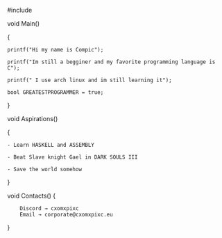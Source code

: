 #include  <CXOMXPIXC>

void Main()

{

    printf("Hi my name is Compic");
    
    printf("Im still a begginer and my favorite programming language is C");
    
    printf(" I use arch linux and im still learning it");

    bool GREATESTPROGRAMMER = true;
    
}


void Aspirations()

{ 

    - Learn HASKELL and ASSEMBLY
    
    - Beat Slave knight Gael in DARK SOULS III
    
    - Save the world somehow

    
}


void Contacts()
{

        Discord → cxomxpixc
        Email → corporate@cxomxpixc.eu
     
}

